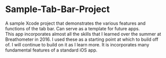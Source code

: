 # Sample-Tab-Bar-Project
A sample Xcode project that demonstrates the various features and functions of the tab bar. Can serve as a template for future apps. 
<br>
This app incorporates almost all the skills that I learned over the summer at Breathometer in 2016. I used these as a starting point at which to build off of. I will continue to build on it as I learn more. It is incorporates many fundamental features of a standard iOS app. 
